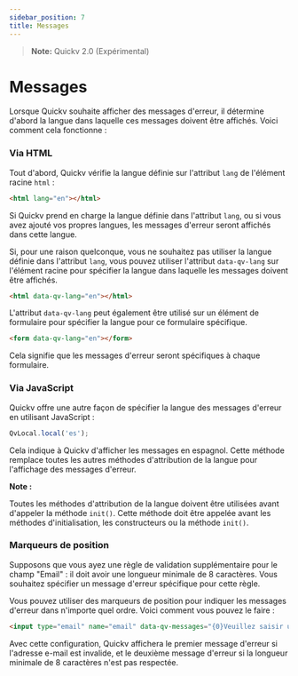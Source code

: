 ```yaml
---
sidebar_position: 7
title: Messages
---
```

> **Note:**  Quickv 2.0 (Expérimental)

# Messages

Lorsque Quickv souhaite afficher des messages d'erreur, il détermine d'abord la langue dans laquelle ces messages doivent être affichés. Voici comment cela fonctionne :

### Via HTML

Tout d'abord, Quickv vérifie la langue définie sur l'attribut `lang` de l'élément racine `html` :
```html
<html lang="en"></html>
```

Si Quickv prend en charge la langue définie dans l'attribut `lang`, ou si vous avez ajouté vos propres langues, les messages d'erreur seront affichés dans cette langue.

Si, pour une raison quelconque, vous ne souhaitez pas utiliser la langue définie dans l'attribut `lang`, vous pouvez utiliser l'attribut `data-qv-lang` sur l'élément racine pour spécifier la langue dans laquelle les messages doivent être affichés.

```html
<html data-qv-lang="en"></html>
```

L'attribut `data-qv-lang` peut également être utilisé sur un élément de formulaire pour spécifier la langue pour ce formulaire spécifique.
```html
<form data-qv-lang="en"></form>
```
Cela signifie que les messages d'erreur seront spécifiques à chaque formulaire.

### Via JavaScript

Quickv offre une autre façon de spécifier la langue des messages d'erreur en utilisant JavaScript :

```javascript
QvLocal.local('es');
```
Cela indique à Quickv d'afficher les messages en espagnol. Cette méthode remplace toutes les autres méthodes d'attribution de la langue pour l'affichage des messages d'erreur.

**Note :**

Toutes les méthodes d'attribution de la langue doivent être utilisées avant d'appeler la méthode `init()`.
Cette méthode doit être appelée avant les méthodes d'initialisation, les constructeurs ou la méthode `init()`.

### Marqueurs de position

Supposons que vous ayez une règle de validation supplémentaire pour le champ "Email" : il doit avoir une longueur minimale de 8 caractères. Vous souhaitez spécifier un message d'erreur spécifique pour cette règle.

Vous pouvez utiliser des marqueurs de position pour indiquer les messages d'erreur dans n'importe quel ordre. Voici comment vous pouvez le faire :

```html
<input type="email" name="email" data-qv-messages="{0}Veuillez saisir une adresse e-mail valide|{1}L'e-mail doit comporter au moins 8 caractères">
```

Avec cette configuration, Quickv affichera le premier message d'erreur si l'adresse e-mail est invalide, et le deuxième message d'erreur si la longueur minimale de 8 caractères n'est pas respectée.